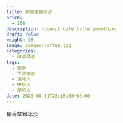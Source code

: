 ```yaml
---
title: 椰香拿鐵冰沙
price:
  - 160
description: coconut café latte smoothies
draft: false
weight: 38
image: images/coffee.jpg
categories:
  - 啤酒調酒
tags:
  - 咖啡
  - 手沖咖啡
  - 淺培火
  - 中培火
  - 深培火
date: 2023-08-11T23:15:06+08:00
---
```


 椰香拿鐵冰沙
